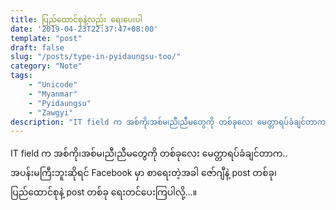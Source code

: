 ```yaml
---
title: ပြည်ထောင်စုနဲ့လည်း ​ရေး​ပေးပါ
date: '2019-04-23T22:37:47+08:00'
template: "post"  
draft: false  
slug: "/posts/type-in-pyidaungsu-too/"  
category: "Note"
tags:
    - "Unicode"
    - "Myanmar"
    - "Pyidaungsu"
    - "Zawgyi"
description: "IT field က အစ်ကို၊အစ်မ၊ညီ၊ညီမတွေကို တစ်ခုလေး မေတ္တာရပ်ခံချင်တာက.. အပန်းမကြီးဘူးဆိုရင် Facebook မှာ စာရေးတဲ့အခါ ဇော်ဂျီနဲ့ post တစ်ခု၊ ပြည်ထောင်စုနဲ့ post တစ်ခု ရေးတင်ပေးကြပါလို့...။"
---
```

IT field က အစ်ကို၊အစ်မ၊ညီ၊ညီမတွေကို တစ်ခုလေး မေတ္တာရပ်ခံချင်တာက.. အပန်းမကြီးဘူးဆိုရင် Facebook မှာ စာရေးတဲ့အခါ ဇော်ဂျီနဲ့ post တစ်ခု၊ ပြည်ထောင်စုနဲ့ post တစ်ခု ရေးတင်ပေးကြပါလို့...။
